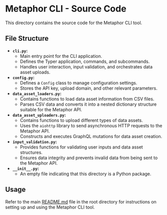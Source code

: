 # Metaphor CLI - Source Code

This directory contains the source code for the Metaphor CLI tool. 

## File Structure

* **`cli.py`:**
    * Main entry point for the CLI application.
    * Defines the Typer application, commands, and subcommands.
    * Handles user interaction, input validation, and orchestrates data asset uploads.
* **`config.py`:**
    * Defines a `Config` class to manage configuration settings.
    * Stores the API key, upload domain, and other relevant parameters.
* **`data_asset_loaders.py`:**
    * Contains functions to load data asset information from CSV files.
    * Parses CSV data and converts it into a nested dictionary structure suitable for the Metaphor API.
* **`data_asset_uploaders.py`:**
    * Contains functions to upload different types of data assets.
    * Uses the `aiohttp` library to send asynchronous HTTP requests to the Metaphor API.
    * Constructs and executes GraphQL mutations for data asset creation.
* **`input_validation.py`:**
    * Provides functions for validating user inputs and data asset structures.
    * Ensures data integrity and prevents invalid data from being sent to the Metaphor API.
* **`__init__.py`:**
    * An empty file indicating that this directory is a Python package.

## Usage

Refer to the main [README.md](../../README.md) file in the root directory for instructions on setting up and using the Metaphor CLI tool.